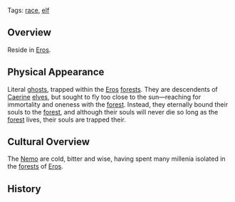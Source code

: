 Tags: [race](Races), [elf](Elves)

## Overview

Reside in [Eros](Eros).

## Physical Appearance

Literal [ghosts](Ghosts), trapped within the [Eros](Eros) [forests](Forests). They are descendents of [Caerine](Caerine) [elves](Elves), but sought to fly too close to the sun—reaching for immortality and oneness with the [forest](Forests). Instead, they eternally bound their souls to the [forest](Forests), and although their souls will never die so long as the [forest](Forests) lives, their souls are trapped their.

## Cultural Overview

The [Nemo](Nemo) are cold, bitter and wise, having spent many millenia isolated in the [forests](Forests) of [Eros](Eros).

## History


